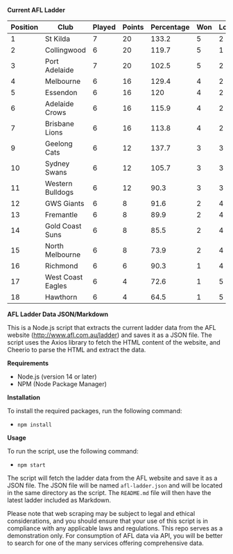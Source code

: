 **Current AFL Ladder**

| Position | Club | Played | Points | Percentage | Won | Lost | Drawn | PF | PA |
| -------- | ---- | ------ | ------ | ---------- | --- | ---- | ----- | -- | -- |
| 1 | St Kilda | 7 | 20 | 133.2 | 5 | 2 | 0 | 586 | 440 |
| 2 | Collingwood | 6 | 20 | 119.7 | 5 | 1 | 0 | 566 | 473 |
| 3 | Port Adelaide | 7 | 20 | 102.5 | 5 | 2 | 0 | 604 | 589 |
| 4 | Melbourne | 6 | 16 | 129.4 | 4 | 2 | 0 | 630 | 487 |
| 5 | Essendon | 6 | 16 | 120 | 4 | 2 | 0 | 575 | 479 |
| 6 | Adelaide Crows | 6 | 16 | 115.9 | 4 | 2 | 0 | 591 | 510 |
| 7 | Brisbane Lions | 6 | 16 | 113.8 | 4 | 2 | 0 | 594 | 522 |
| 9 | Geelong Cats | 6 | 12 | 137.7 | 3 | 3 | 0 | 632 | 459 |
| 10 | Sydney Swans | 6 | 12 | 105.7 | 3 | 3 | 0 | 535 | 506 |
| 11 | Western Bulldogs | 6 | 12 | 90.3 | 3 | 3 | 0 | 436 | 483 |
| 12 | GWS Giants | 6 | 8 | 91.6 | 2 | 4 | 0 | 490 | 535 |
| 13 | Fremantle | 6 | 8 | 89.9 | 2 | 4 | 0 | 473 | 526 |
| 14 | Gold Coast Suns | 6 | 8 | 85.5 | 2 | 4 | 0 | 461 | 539 |
| 15 | North Melbourne | 6 | 8 | 73.9 | 2 | 4 | 0 | 436 | 590 |
| 16 | Richmond | 6 | 6 | 90.3 | 1 | 4 | 1 | 455 | 504 |
| 17 | West Coast Eagles | 6 | 4 | 72.6 | 1 | 5 | 0 | 470 | 647 |
| 18 | Hawthorn | 6 | 4 | 64.5 | 1 | 5 | 0 | 378 | 586 |

**AFL Ladder Data JSON/Markdown**

This is a Node.js script that extracts the current ladder data from the AFL website (http://www.afl.com.au/ladder) and saves it as a JSON file. The script uses the Axios library to fetch the HTML content of the website, and Cheerio to parse the HTML and extract the data.

**Requirements**

- Node.js (version 14 or later)
- NPM (Node Package Manager)

**Installation**

To install the required packages, run the following command:

 - `npm install`

**Usage**

To run the script, use the following command:

 - `npm start`

The script will fetch the ladder data from the AFL website and save it as a JSON file. The JSON file will be named `afl-ladder.json` and will be located in the same directory as the script. The `README.md` file will then have the latest ladder included as Markdown.

Please note that web scraping may be subject to legal and ethical considerations, and you should ensure that your use of this script is in compliance with any applicable laws and regulations. This repo serves as a demonstration only. For consumption of AFL data via API, you will be better to search for one of the many services offering comprehensive data.
